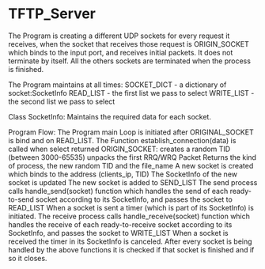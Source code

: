 # TFTP_Server

The Program is creating a different UDP sockets for every request it receives, when the socket that receives those request is ORIGIN_SOCKET which binds to the input port, and receives initial packets. It does not terminate by itself. All the others sockets are terminated when the process is finished.


The Program maintains at all times: 
SOCKET_DICT - a dictionary of socket:SocketInfo 
READ_LIST - the first list we pass to select 
WRITE_LIST - the second list we pass to select

Class SocketInfo:
Maintains the required data for each socket.

Program Flow:
The Program main Loop is initiated after ORIGINAL_SOCKET is bind and on READ_LIST.
The Function establish_connection(data)   is called when select returned ORIGIN_SOCKET:
 	creates a random TID (between 3000-65535)
 	unpacks the first RRQ/WRQ Packet 
	Returns the kind of process, the new random TID and the file_name
A new socket is created which binds to the address (clients_ip, TID)
The SocketInfo of the new socket is updated
The new socket is added to SEND_LIST
The send process calls handle_send(socket) function which handles the send of each ready-to-send socket according to its SocketInfo, and passes the socket to READ_LIST
When a socket is sent a timer (which is part of its SocketInfo) is initiated.
The receive process calls handle_receive(socket) function which handles the receive of each ready-to-receive socket according 		to its SocketInfo, and passes the socket to WRITE_LIST
When a socket is received the timer in its SocketInfo is canceled.
After every socket is being handled by the above functions it is checked if that socket is finished and if so it closes.
